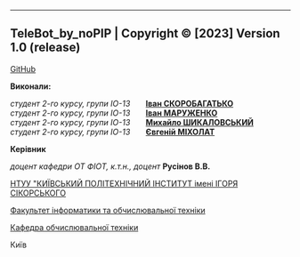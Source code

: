 
---

TeleBot_by_noPIP | Copyright © [2023] Version 1.0 (release)
---
[GitHub](https://github.com/Napchik/TeleBot_by_noPIP)

**Виконали:**

_студент 2-го курсу, групи ІО-13_<span padding-right:5em></span>  **[Іван СКОРОБАГАТЬКО](https://t.me/Xe4aTeL)**<br/>
_студент 2-го курсу, групи ІО-13_<span padding-right:5em></span>  **[Іван МАРУЖЕНКО](https://t.me/zlui_did)**<br/>
_студент 2-го курсу, групи ІО-13_<span padding-right:5em></span>  **[Михайло ШИКАЛОВСЬКИЙ](https://t.me/Napchikk)**<br/>
_студент 2-го курсу, групи ІО-13_<span padding-right:5em></span>  **[Євгеній МІХОЛАТ](https://t.me/eug3ne1)**<br/>

**Керівник**

_доцент кафедри ОТ ФІОТ, к.т.н., доцент_<span padding-right:5em></span> **Русінов В.В.**

[НТУУ "КИЇВСЬКИЙ ПОЛІТЕХНІЧНИЙ ІНСТИТУТ імені ІГОРЯ СІКОРСЬКОГО](https://kpi.ua/)

[Факультет інформатики та обчислювальної техніки](https://fiot.kpi.ua/)

[Кафедра обчислювальної техніки](https://comsys.kpi.ua/)

Київ